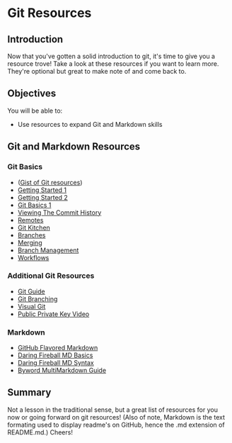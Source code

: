 # Git Resources

## Introduction

Now that you've gotten a solid introduction to git, it's time to give you a resource trove! Take a look at these resources if you want to learn more. They're optional but great to make note of and come back to.

## Objectives

You will be able to:

* Use resources to expand Git and Markdown skills

## Git and Markdown Resources


### Git Basics
  - ([Gist of Git resources](https://gist.github.com/aviflombaum/0d1c335291350a2e4036))
  - [Getting Started 1](http://git-scm.com/book/en/Getting-Started-A-Short-History-of-Git)
  - [Getting Started 2](http://git-scm.com/book/en/Getting-Started-About-Version-Control)
  - [Git Basics 1](http://git-scm.com/book/en/Git-Basics-Recording-Changes-to-the-Repository)
  - [Viewing The Commit History](http://git-scm.com/book/en/Git-Basics-Viewing-the-Commit-History)
  - [Remotes](http://git-scm.com/book/en/Git-Basics-Working-with-Remotes)
  - [Git Kitchen](http://bloggytoons.com/posts/2013/10/10/git-kitchen-wchef-ramsay)
  - [Branches](http://git-scm.com/book/en/Git-Branching-What-a-Branch-Is)
  - [Merging](http://git-scm.com/book/en/Git-Branching-Basic-Branching-and-Merging)
  - [Branch Management](http://git-scm.com/book/en/Git-Branching-Branch-Management)
  - [Workflows](http://git-scm.com/book/en/Git-Branching-Branching-Workflows)
  
### Additional Git Resources
  - [Git Guide](http://rogerdudler.github.io/git-guide/)
  - [Git Branching](http://pcottle.github.io/learnGitBranching/)
  - [Visual Git](http://marklodato.github.io/visual-git-guide/index-en.html)
  - [Public Private Key Video](http://www.youtube.com/watch?v=3QnD2c4Xovk&feature=plcp)
  
### Markdown
  - [GitHub Flavored Markdown](http://github.github.com/github-flavored-markdown)
  - [Daring Fireball MD Basics](http://daringfireball.net/projects/markdown/basics)
  - [Daring Fireball MD Syntax](http://daringfireball.net/projects/markdown/syntax)
  - [Byword MultiMarkdown Guide](http://bywordapp.com/markdown/guide.html)

## Summary

Not a lesson in the traditional sense, but a great list of resources for you now or going forward on git resources! (Also of note, Markdown is the text formating used to display readme's on GitHub, hence the .md extension of README.md.) Cheers!
